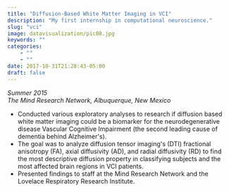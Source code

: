 ```yaml
---
title: "Diffusion-Based White Matter Imaging in VCI"
description: "My first internship in computational neuroscience."
slug: "vci"
image: datavisualization/pic08.jpg
keywords: ""
categories: 
    - ""
    - ""
date: 2017-10-31T21:28:43-05:00
draft: false
---
```


<p><em>Summer 2015</em></br>
<em>The Mind Research Network, Albuquerque, New Mexico</em></p>

* Conducted various exploratory analyses to research if diffusion based white matter imaging could be a biomarker for the neurodegenerative disease Vascular Cognitive Impairment (the second leading cause of dementia behind Alzheimer's).
* The goal was to analyze diffusion tensor imaging's (DTI) fractional anisotropy (FA), axial diffusivity (AD), and radial diffusivity (RD) to find the most descriptive diffusion property in classifying subjects and the most affected brain regions in VCI patients.
* Presented findings to staff at the Mind Research Network and the Lovelace Respiratory Research Institute.
